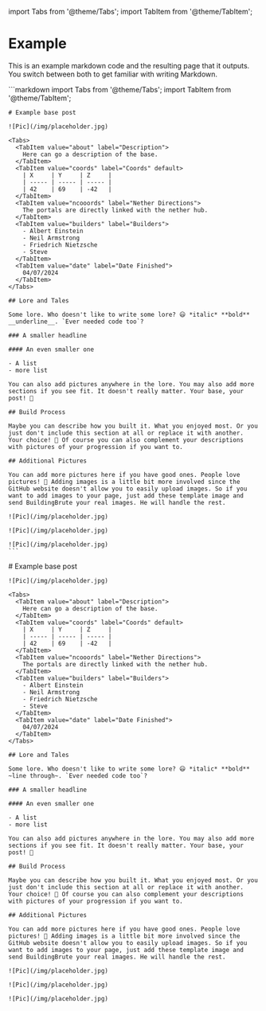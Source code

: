 import Tabs from '@theme/Tabs';
import TabItem from '@theme/TabItem';

# Example
This is an example markdown code and the resulting page that it outputs. You switch between both to get familiar with writing Markdown. 

<Tabs>
  <TabItem value="code" label="Code">
    ```markdown
    import Tabs from '@theme/Tabs';
    import TabItem from '@theme/TabItem';

    # Example base post

    ![Pic](/img/placeholder.jpg)

    <Tabs>
      <TabItem value="about" label="Description">
        Here can go a description of the base.
      </TabItem>
      <TabItem value="coords" label="Coords" default>
        | X     | Y     | Z     | 
        | ----- | ----- | ----- |
        | 42    | 69    | -42   |
      </TabItem>
      <TabItem value="ncooords" label="Nether Directions">
        The portals are directly linked with the nether hub.
      </TabItem>
      <TabItem value="builders" label="Builders">
        - Albert Einstein
        - Neil Armstrong
        - Friedrich Nietzsche
        - Steve
      </TabItem>
      <TabItem value="date" label="Date Finished">
        04/07/2024
      </TabItem>
    </Tabs>

    ## Lore and Tales

    Some lore. Who doesn't like to write some lore? 😃 *italic* **bold** __underline__. `Ever needed code too`?

    ### A smaller headline

    #### An even smaller one

    - A list
    - more list

    You can also add pictures anywhere in the lore. You may also add more sections if you see fit. It doesn't really matter. Your base, your post! 💪

    ## Build Process

    Maybe you can describe how you built it. What you enjoyed most. Or you just don't include this section at all or replace it with another. Your choice! 💯 Of course you can also complement your descriptions with pictures of your progression if you want to.

    ## Additional Pictures

    You can add more pictures here if you have good ones. People love pictures! 🤩 Adding images is a little bit more involved since the GitHub website doesn't allow you to easily upload images. So if you want to add images to your page, just add these template image and send BuildingBrute your real images. He will handle the rest.

    ![Pic](/img/placeholder.jpg)

    ![Pic](/img/placeholder.jpg)

    ![Pic](/img/placeholder.jpg)
    ```
  </TabItem>
  <TabItem value="output" label="Output" default>
    # Example base post

    ![Pic](/img/placeholder.jpg)

    <Tabs>
      <TabItem value="about" label="Description">
        Here can go a description of the base.
      </TabItem>
      <TabItem value="coords" label="Coords" default>
        | X     | Y     | Z     | 
        | ----- | ----- | ----- |
        | 42    | 69    | -42   |
      </TabItem>
      <TabItem value="ncooords" label="Nether Directions">
        The portals are directly linked with the nether hub.
      </TabItem>
      <TabItem value="builders" label="Builders">
        - Albert Einstein
        - Neil Armstrong
        - Friedrich Nietzsche
        - Steve
      </TabItem>
      <TabItem value="date" label="Date Finished">
        04/07/2024
      </TabItem>
    </Tabs>

    ## Lore and Tales

    Some lore. Who doesn't like to write some lore? 😃 *italic* **bold** ~line through~. `Ever needed code too`?

    ### A smaller headline

    #### An even smaller one

    - A list
    - more list

    You can also add pictures anywhere in the lore. You may also add more sections if you see fit. It doesn't really matter. Your base, your post! 💪

    ## Build Process

    Maybe you can describe how you built it. What you enjoyed most. Or you just don't include this section at all or replace it with another. Your choice! 💯 Of course you can also complement your descriptions with pictures of your progression if you want to.

    ## Additional Pictures

    You can add more pictures here if you have good ones. People love pictures! 🤩 Adding images is a little bit more involved since the GitHub website doesn't allow you to easily upload images. So if you want to add images to your page, just add these template image and send BuildingBrute your real images. He will handle the rest.

    ![Pic](/img/placeholder.jpg)

    ![Pic](/img/placeholder.jpg)

    ![Pic](/img/placeholder.jpg)
  </TabItem>
</Tabs>